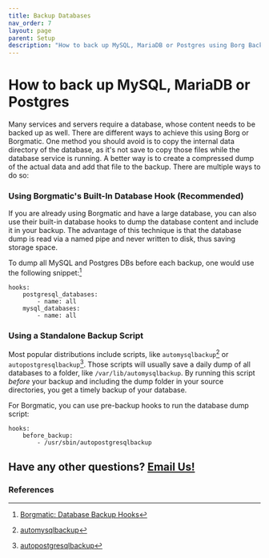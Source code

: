 ```yaml
---
title: Backup Databases
nav_order: 7
layout: page
parent: Setup
description: "How to back up MySQL, MariaDB or Postgres using Borg Backup?"
---
```

# How to back up MySQL, MariaDB or Postgres

Many services and servers require a database, whose content needs to be backed up as well. There are different ways to achieve this using Borg or Borgmatic. One method you should avoid is to copy the internal data directory of the database, as it's not save to copy those files while the database service is running. A better way is to create a compressed dump of the actual data and add that file to the backup. There are multiple ways to do so:

### Using Borgmatic's Built-In Database Hook (Recommended)

If you are already using Borgmatic and have a large database, you can also use their built-in database hooks to dump the database content and include it in your backup. The advantage of this technique is that the database dump is read via a named pipe and never written to disk, thus saving storage space.

To dump all MySQL and Postgres DBs before each backup, one would use the following snippet:[^4]

```
hooks:
    postgresql_databases:
        - name: all
    mysql_databases:
        - name: all
```


### Using a Standalone Backup Script

Most popular distributions include scripts, like `automysqlbackup`[^1] or `autopostgresqlbackup`[^2]. Those scripts will usually save a daily dump of all databases to a folder, like `/var/lib/automysqlbackup`. By running this script *before* your backup and including the dump folder in your source directories, you get a timely backup of your database.

For Borgmatic, you can use pre-backup hooks to run the database dump script:

```
hooks:
    before_backup:
        - /usr/sbin/autopostgresqlbackup
```


## Have any other questions? [Email Us!](mailto:hello@borgbase.com)



### References
[^1]: [automysqlbackup](https://sourceforge.net/projects/automysqlbackup/)
[^2]: [autopostgresqlbackup](https://github.com/exoscale/autopostgresqlbackup)
[^3]: [Borgmatic: How to add preparation and cleanup steps to backups](https://torsion.org/borgmatic/docs/how-to/add-preparation-and-cleanup-steps-to-backups/)
[^4]: [Borgmatic: Database Backup Hooks](https://torsion.org/borgmatic/docs/how-to/backup-your-databases/)
